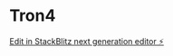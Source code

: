# Tron4

[Edit in StackBlitz next generation editor ⚡️](https://stackblitz.com/~/github.com/hjay3/Tron4)